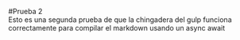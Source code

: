 #Prueba 2  
Esto es una segunda prueba de que la chingadera del gulp funciona correctamente para compilar el markdown usando un async await
